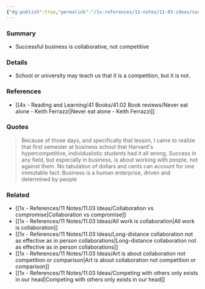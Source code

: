 ```yaml
---
{"dg-publish":true,"permalink":"/1x-references/11-notes/11-03-ideas/successful-business-is-collaborative-not-competitive/","title":"Business is about working with people not against people","created":"2025-03-07T09:41:37.355+03:00","updated":"2025-03-07T10:30:12.534+03:00"}
---
```



### Summary
- Successful business is collaborative, not competitive

### Details
- School or university may teach us that it is a competition, but it is not.

### References
- [[4x - Reading and Learning/41 Books/41.02 Book reviews/Never eat alone - Keith Ferrazzi\|Never eat alone - Keith Ferrazzi]]

### Quotes
> Because of those days, and specifically that lesson, I came to realize that first semester at business school that Harvard's hypercompetitive, individualistic students had it all wrong. Success in any field, but especially in business, is about working with people, not against them. No tabulation of dollars and cents can account for one immutable fact: Business is a human enterprise, driven and determined by people

### Related
- [[1x - References/11 Notes/11.03 Ideas/Collaboration vs compromise\|Collaboration vs compromise]]
- [[1x - References/11 Notes/11.03 Ideas/All work is collaboration\|All work is collaboration]]
- [[1x - References/11 Notes/11.03 Ideas/Long-distance collaboration not as effective as in person collaborations\|Long-distance collaboration not as effective as in person collaborations]]
- [[1x - References/11 Notes/11.03 Ideas/Art is about collaboration not competition or comparison\|Art is about collaboration not competition or comparison]]
- [[1x - References/11 Notes/11.03 Ideas/Competing with others only exists in our head\|Competing with others only exists in our head]]